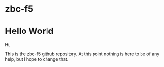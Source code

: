 # zbc-f5
# Hello World

Hi, 

This is the zbc-f5 github repository. At this point nothing is here to be of any help, but I hope to change that.

